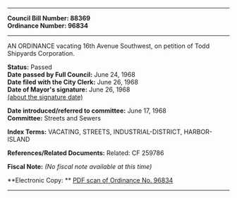 * * * * *  
  
**Council Bill Number: [](#h0)[](#h2)88369**   
**Ordinance Number: 96834**  
  
* * * * *  
  
AN ORDINANCE vacating 16th Avenue Southwest, on petition of Todd Shipyards Corporation.  
  
**Status:** Passed   
**Date passed by Full Council:** June 24, 1968   
**Date filed with the City Clerk:** June 26, 1968   
**Date of Mayor's signature:** June 26, 1968   
[(about the signature date)](/~public/approvaldate.htm)   
  
  
**Date introduced/referred to committee:** June 17, 1968   
**Committee:** Streets and Sewers   
  
**Index Terms:** VACATING, STREETS, INDUSTRIAL-DISTRICT, HARBOR-ISLAND  
  
**References/Related Documents:** Related: CF 259786  
  
**Fiscal Note:** *(No fiscal note available at this time)*  
  
**Electronic Copy: ** [PDF scan of Ordinance No. 96834](/~archives/Ordinances/Ord_96834.pdf)  
  
* * * * *  
